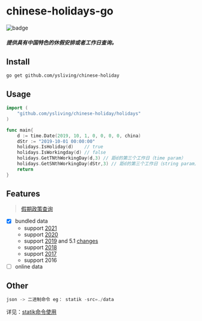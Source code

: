 # chinese-holidays-go

![badge](https://github.com/bastengao/chinese-holidays-go/workflows/Go/badge.svg)

##### 提供具有中国特色的休假安排或者工作日查询。

## Install

    go get github.com/ysliving/chinese-holiday

## Usage

```go
import (
    "github.com/ysliving/chinese-holiday/holidays"
)

func main{
    d := time.Date(2019, 10, 1, 0, 0, 0, 0, china)
    dStr := "2019-10-01 00:00:00"
    holidays.IsHoliday(d)    // true
    holidays.IsWorkingday(d) // false
    holidays.GetTNthWorkingDay(d,3) // 距d的第三个工作日（time param）
    holidays.GetSNthWorkingDay(dStr,3) // 距d的第三个工作日（string param）   
    return
}
```

## Features
> [假期政策查询](http://www.gov.cn/zhengce/zuixin.htm)
- [x] bundled data
  - support [2021](http://www.gov.cn/zhengce/content/2020-11/25/content_5564127.htm)
  - support [2020](http://www.gov.cn/zhengce/content/2019-11/21/content_5454164.htm)
  - support [2019](http://www.gov.cn/zhengce/content/2018-12/06/content_5346276.htm) and 5.1 [changes](http://www.gov.cn/zhengce/content/2019-03/22/content_5375877.htm)
  - support [2018](http://www.gov.cn/zhengce/content/2017-11/30/content_5243579.htm)
  - support [2017](http://www.gov.cn/zhengce/content/2016-12/01/content_5141603.htm)
  - support 2016
- [ ] online data

## Other
```c
json -> 二进制命令 eg： statik -src=./data
```
详见：[statik命令使用](http://blog.fatedier.com/2016/08/01/compile-assets-into-binary-file-with-statik-in-golang/)
